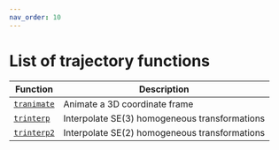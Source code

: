 ```yaml
---
nav_order: 10
---
```

# List of trajectory functions

| Function | Description|
|---|---|
|[`tranimate`](TOC_tranimate.html) | Animate a 3D coordinate frame |
|[`trinterp`](TOC_trinterp.html) | Interpolate SE(3) homogeneous transformations |
|[`trinterp2`](TOC_trinterp2.html) | Interpolate SE(2) homogeneous transformations |
